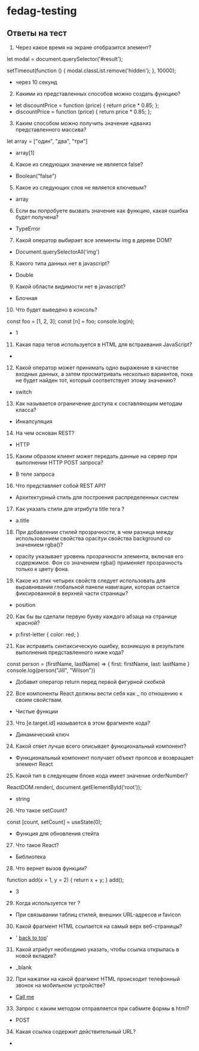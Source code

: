 # fedag-testing
## Ответы на тест
1. Через какое время на экране отобразится элемент?

let modal = document.querySelector('#result');

setTimeout(function () {
  modal.classList.remove('hidden');
}, 10000);

- через 10 секунд

2. Какими из представленных способов можно создать функцию?
- let discountPrice = function (price) { return price * 0.85; };
- discountPrice = function (price) { return price * 0.85; };

3. Каким способом можно получить значение «два»из представленного массива?

let array = ["один", "два", "три"]

- array[1]

4. Какое из следующих значение не является false?
- Boolean("false")

5. Какое из следующих слов не является ключевым?
- array

6. Если вы попробуете вызвать значение как функцию, какая ошибка будет получена?
- TypeError

7. Какой оператор выбирает все элементы img в дереве DOM?
- Document.querySelectorAll('img')

8. Какого типа данных нет в javascript?
- Double

9. Какой области видимости нет в javascript?
- Блочная

10. Что будет выведено в консоль?

const foo = [1, 2, 3]; const [n] = foo; console.log(n);

- 1

11. Какая пара тегов используется в HTML для встраивания JavaScript?
- <script></script>

12. Какой оператор может принимать одно выражение в качестве входных данных, а затем просматривать несколько вариантов, пока не будет найден тот, который соответствует этому значению?
- switch

13. Как называется ограничение доступа к составляющим методам класса?
- Инкапсуляция

14. На чем основан REST?
- HTTP

15. Каким образом клиент может передать данные на сервер при выполнении HTTP POST запроса?
- В теле запроса

16. Что представляет собой REST API?
- Архитектурный стиль для построения распределенных систем

17. Как указать стили для атрибута title тега <a>?
- a.title

18. При добавлении стилей прозрачности, в чем разница между использованием свойства opacityи свойства background со значением rgba()?
- opacity указывает уровень прозрачности элемента, включая его содержимое. Фон со значением rgba() применяет прозрачность только к цвету фона.

19. Какое из этих четырех свойств следует использовать для выравнивания глобальной панели навигации, которая остается фиксированной в верхней части страницы?
- position

20. Как бы вы сделали первую букву каждого абзаца на странице красной?
- p:first-letter { color: red; }

21. Как исправить синтаксическую ошибку, возникшую в результате выполнения представленного ниже кода?

const person = (firstName, lastName) => { first: firstName, last: lastName } console.log(person("Jill", "Wilson"))

- Добавит оператор return перед первой фигурной скобкой

22. Все компоненты React должны вести себя как _ по отношению к своим свойствам.
- Чистые функции

23. Что [e.target.id] называется в этом фрагменте кода?
- Динамический ключ

24. Какой ответ лучше всего описывает функциональный компонент?
- Функциональный компонент получает объект пропсов и возвращает элемент React

25. Какой тип в следующем блоке кода имеет значение orderNumber?

ReactDOM.render(<Message orderNumber="16" />, document.getElementById('root'));

- string

26. Что такое setCount?

const [count, setCount] = useState(0);

- Функция для обновления стейта

27. Что такое React?
- Библиотека

28. Что вернет вызов функции?

function add(x = 1, y = 2) { return x + y; } 
add();

- 3

29. Когда используется тег <link>?
- При связывании таблиц стилей, внешних URL-адресов и favicon

30. Какой фрагмент HTML ссылается на самый верх веб-страницы?
- '<a id="top"></a> <!-- ... --> <a href="#top">back to top</a>'

31. Какой атрибут необходимо указать, чтобы ссылка открылась в новой вкладке?
- _blank

32. При нажатии на какой фрагмент HTML происходит телефонный звонок на мобильном устройстве?
- <a href="tel:802-555-1212">Call me</a>

33. Запрос с каким методом отправляется при сабмите формы в html?
- POST

34. Какая ссылка содержит действительный URL?
- <link rel="stylesheet" href="/styles for me/styles.css">